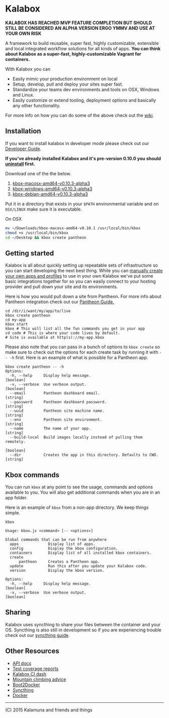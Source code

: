 # Kalabox

**KALABOX HAS REACHED MVP FEATURE COMPLETION BUT SHOULD STILL BE CONSIDERED AN ALPHA VERSION ERGO YMMV AND USE AT YOUR OWN RISK**

A framework to build reusable, super fast, highly customizable, extensible and local integrated workflow solutions for all kinds of apps. **You can think about Kalabox as a super-fast, highly-customizable Vagrant for containers.**

With Kalabox you can

* Easily mimic your production environment on local
* Setup, develop, pull and deploy your sites super fast.
* Standardize your teams dev environments and tools on OSX, Windows and Linux.
* Easily customize or extend tooling, deployment options and basically any other functionality.

For more info on how you can do some of the above check out the [wiki](https://github.com/kalabox/kalabox/wiki).

## Installation

If you want to install kalabox in developer mode please check out our [Developer Guide](https://github.com/kalabox/kalabox/wiki/Contribution-Guide).

**If you've already installed Kalabox and it's pre-version 0.10.0 you should
[uninstall](https://github.com/kalabox/kalabox/wiki/Uninstalling-Kalabox/) first.**

Download one of the the below.

1. [kbox-macosx-amd64-v0.10.3-alpha3](https://github.com/kalabox/kalabox/releases/download/v0.10.3/kbox-macosx-amd64-v0.10.3-alpha3)
2. [kbox-windows-amd64-v0.10.3-alpha3](https://github.com/kalabox/kalabox/releases/download/v0.10.3/kbox-win-amd64-v0.10.3-alpha3.exe)
3. [kbox-debian-amd64-v0.10.3-alpha3](https://github.com/kalabox/kalabox/releases/download/v0.10.3/kbox-debian-amd64-v0.10.3-alpha3)

Put it in a directory that exists in your `$PATH` environmental variable and on `OSX/LINUX` make sure it is executable. 

On OSX
```bash
mv ~/Downloads/kbox-macosx-amd64-v0.10.1 /usr/local/bin/kbox
chmod +x /usr/local/bin/kbox
cd ~/Desktop && kbox create pantheon
```

## Getting started

Kalabox is all about quickly setting up repeatable sets of infrastructure so you can start developing the next best thing. While you can [manually create your own apps and profiles](https://github.com/kalabox/kalabox/wiki/Creating-custom-apps) to use in your own Kalabox we've put some basic integrations together for so you can easily connect to your hosting provider and pull down your site and its environments.

Here is how you would pull down a site from Pantheon. For more info about Pantheon integration check out our [Pantheon Guide.](https://github.com/kalabox/kalabox/wiki/Pantheon-Guide)

```
cd /dir/i/want/my/app/to/live
kbox create pantheon
cd my-app
kbox start
kbox # This will list all the fun commands you get in your app
cd code # This is where your code lives by default.
# Site is available at http(s)://my-app.kbox
```

Please also note that you can pass in a bunch of options to `kbox create` so make sure to check out the options for each create task by running it with `-- -h` first. Here is an example of what is possible for a Pantheon app.

```
kbox create pantheon -- -h
Options:
  -h, --help     Display help message.                                 [boolean]
  -v, --verbose  Use verbose output.                                   [boolean]
  --email        Pantheon dashboard email.                              [string]
  --password     Pantheon dashboard password.                           [string]
  --uuid         Pantheon site machine name.                            [string]
  --env          Pantheon site environment.                             [string]
  --name         The name of your app.                                  [string]
  --build-local  Build images locally instead of pulling them remotely.
                                                                       [boolean]
  --dir          Creates the app in this directory. Defaults to CWD.    [string]
```

## Kbox commands

You can run `kbox` at any point to see the usage, commands and options available to you. You will also get additional commands when you are in an app folder.

Here is an example of `kbox` from a non-app directory. We keep things simple.

```
kbox

Usage: kbox.js <command> [-- <options>]

Global commands that can be run from anywhere
  apps             Display list of apps.
  config           Display the kbox configuration.
  containers       Display list of all installed kbox containers.
  create       
      pantheon     Creates a Pantheon app.
  update           Run this after you update your Kalabox code.
  version          Display the kbox version.

Options:
  -h, --help     Display help message.                                 [boolean]
  -v, --verbose  Use verbose output.                                   [boolean]
```

## Sharing

Kalabox uses syncthing to share your files between the container and your OS.
Syncthing is also still in development so if you are experiencing trouble check out our [syncthing guide](https://github.com/kalabox/kalabox/wiki/Syncthing-Guide).

## Other Resources

* [API docs](http://api.kalabox.me/)
* [Test coverage reports](http://coverage.kalabox.me/)
* [Kalabox CI dash](http://ci.kalabox.me/)
* [Mountain climbing advice](https://www.youtube.com/watch?v=tkBVDh7my9Q)
* [Boot2Docker](https://github.com/boot2docker/boot2docker)
* [Syncthing](https://github.com/syncthing/syncthing)
* [Docker](https://github.com/docker/docker)

-------------------------------------------------------------------------------------
(C) 2015 Kalamuna and friends and things


